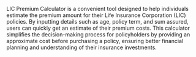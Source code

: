  LIC Premium Calculator is a convenient tool designed to help individuals estimate the premium amount for their Life Insurance Corporation (LIC) policies. By inputting details such as age, policy term, and sum assured, users can quickly get an estimate of their premium costs. This calculator simplifies the decision-making process for policyholders by providing an approximate cost before purchasing a policy, ensuring better financial planning and understanding of their insurance investments.
